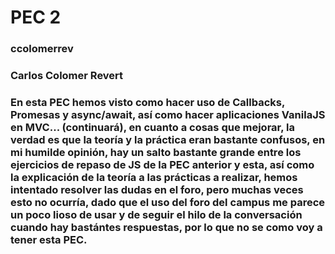 # PEC 2

### ccolomerrev

### Carlos Colomer Revert

### En esta PEC hemos visto como hacer uso de Callbacks, Promesas y async/await, así como hacer aplicaciones VanilaJS en MVC... (continuará), en cuanto a cosas que mejorar, la verdad es que la teoría y la práctica eran bastante confusos, en mi humilde opinión, hay un salto bastante grande entre los ejercicios de repaso de JS de la PEC anterior y esta, así como la explicación de la teoría a las prácticas a realizar, hemos intentado resolver las dudas en el foro, pero muchas veces esto no ocurría, dado que el uso del foro del campus me parece un poco lioso de usar y de seguir el hilo de la conversación cuando hay bastántes respuestas, por lo que no se como voy a tener esta PEC.
